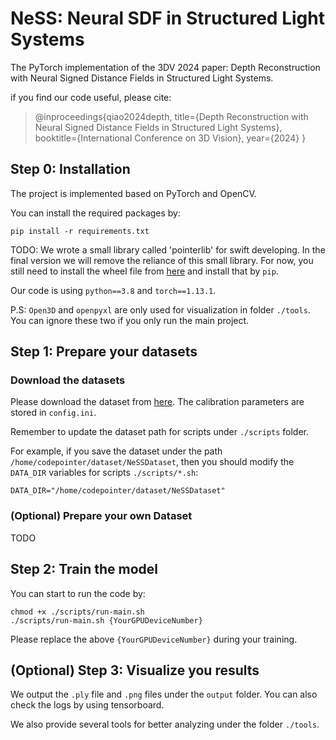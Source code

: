 # NeSS: Neural SDF in Structured Light Systems

The PyTorch implementation of the 3DV 2024 paper: Depth Reconstruction with Neural Signed Distance Fields in Structured Light Systems.

if you find our code useful, please cite:

> @inproceedings{qiao2024depth,
>   title={Depth Reconstruction with Neural Signed Distance Fields in Structured Light Systems},
>   booktitle={International Conference on 3D Vision},
>   year={2024}
> }


## Step 0: Installation

The project is implemented based on PyTorch and OpenCV.

You can install the required packages by:

```
pip install -r requirements.txt
```

TODO: We wrote a small library called 'pointerlib' for swift developing. In the final version we will remove the reliance of this small library. For now, you still need to install the wheel file from [here]() and install that by `pip`.

Our code is using `python==3.8` and `torch==1.13.1`.

P.S: `Open3D` and `openpyxl` are only used for visualization in folder `./tools`. You can ignore these two if you only run the main project.


## Step 1: Prepare your datasets

### Download the datasets

Please download the dataset from [here](). The calibration parameters are stored in `config.ini`.

Remember to update the dataset path for scripts under `./scripts` folder.

For example, if you save the dataset under the path `/home/codepointer/dataset/NeSSDataset`, then you should modify the `DATA_DIR` variables for scripts `./scripts/*.sh`:

```
DATA_DIR="/home/codepointer/dataset/NeSSDataset"
```

### (Optional) Prepare your own Dataset

TODO

## Step 2: Train the model

You can start to run the code by:

```
chmod +x ./scripts/run-main.sh
./scripts/run-main.sh {YourGPUDeviceNumber}
```

Please replace the above `{YourGPUDeviceNumber}` during your training.

## (Optional) Step 3: Visualize you results

We output the `.ply` file and `.png` files under the `output` folder. You can also check the logs by using tensorboard.

We also provide several tools for better analyzing under the folder `./tools`.


